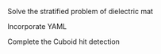 Solve the stratified problem of dielectric mat



Incorporate YAML

Complete the Cuboid hit detection